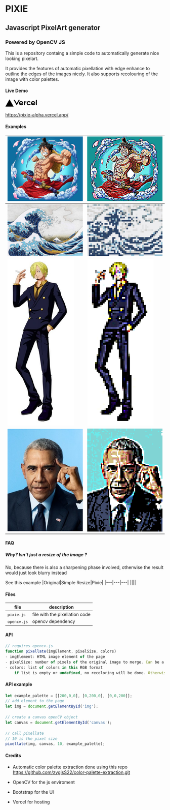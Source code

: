 # PIXIE
## Javascript PixelArt generator
### Powered by OpenCV JS

This is a repository containg a simple code to automatically generate nice looking pixelart.

It provides the features of automatic pixellation with edge enhance to outline the edges of the images nicely. It also supports recolouring of the image with color palettes.

#### Live Demo

[<img src="assets/vercel.png" width=100>](https://pixie-alpha.vercel.app/) 

https://pixie-alpha.vercel.app/
#### Examples

|![alt text](assets/img.png "Title")|![alt text](assets/pixellated/luffy-5px.png "Title")|
|---|---|
|![alt text](assets/kanegawa.jpg "Title")|![alt text](assets/pixellated/kanegawa.png "Title")|
|![alt text](assets/sanji.webp "Title")|![alt text](assets/pixellated/sanji-5px.png "Title")|
|![alt text](assets/obama.jpeg "Title")|![alt text](assets/pixellated/Obama%20pix.png "Title")|

#### FAQ

##### Why? Isn't just a resize of the image ?
No, because there is also a sharpening phase involved, otherwise the result would just look blurry instead

See this example
|Original|Simple Resize|Pixie|
|---|---|---|
||||

#### Files

|file|description|
|---|---|
|`pixie.js`| file with the pixellation code|
|`opencv.js` | opencv dependency|

#### API

```js
// requires opencv.js 
function pixellate(imgElement, pixelSize, colors)
- imgElement: HTML image element of the page
- pixelSize: number of pixels of the original image to merge. Can be a float or int, from 0 to min(img.width, img.height)
- colors: list of colors in this RGB format
    if list is empty or undefined, no recoloring will be done. Otherwise recolouring using
```

#### API example
```js
let example_palette = [[200,0,0], [0,200,0], [0,0,200]];
// add element to the page
let img = document.getElementById('img');

// create a canvas openCV object
let canvas = document.getElementById('canvas');

// call pixellate
// 10 is the pixel size
pixellate(img, canvas, 10, example_palette);
```

#### Credits

- Automatic color palette extraction done using this repo
https://github.com/zygisS22/color-palette-extraction.git 

- OpenCV for the js enviroment
- Bootstrap for the UI
- Vercel for hosting